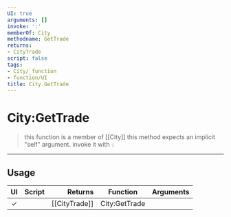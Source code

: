 ```yaml
---
UI: true
arguments: []
invoke: ':'
memberOf: City
methodname: GetTrade
returns:
- CityTrade
script: false
tags:
- City/_function
- function/UI
title: City.GetTrade
---
```

# City:GetTrade
> this function is a member of [[City]]
> this method expects an implicit "self" argument. invoke it with `:`
-----
## Usage
|  UI | Script | Returns | Function | Arguments |
|:---:|:------:|-------:|:--------:|:---------|
|✓| |[[CityTrade]]|City:GetTrade||
